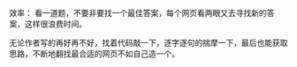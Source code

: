 效率： 看一道题，不要非要找一个最佳答案，每个网页看两眼又去寻找新的答案，这样很浪费时间。

无论作者写的再好再不好，找着代码敲一下，逐字逐句的揣摩一下，最后也能获取思路，不断地翻找最合适的网页不如自己造一个。
